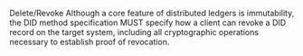 Delete/Revoke Although a core feature of distributed ledgers is immutability,
the DID method specification MUST specify how a client can revoke a DID record
on the target system, including all cryptographic operations necessary to
establish proof of revocation.



